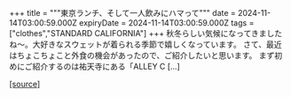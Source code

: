 +++
title = """東京ランチ、そして一人飲みにハマって"""
date = 2024-11-14T03:00:59.000Z
expiryDate = 2024-11-14T03:00:59.000Z
tags = ["clothes","STANDARD CALIFORNIA"]
+++
秋冬らしい気候になってきましたね～。大好きなスウェットが着られる季節で嬉しくなっています。 さて、最近はちょこちょこと外食の機会があったので、ご紹介したいと思います。 まず初めにご紹介するのは祐天寺にある「ALLEY C \[…\]

[[source]](https://www.standardcalifornia.com/blog/50161.html)
